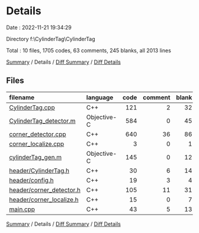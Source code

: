 # Details

Date : 2022-11-21 19:34:29

Directory f:\\CylinderTag\\CylinderTag

Total : 10 files,  1705 codes, 63 comments, 245 blanks, all 2013 lines

[Summary](results.md) / Details / [Diff Summary](diff.md) / [Diff Details](diff-details.md)

## Files
| filename | language | code | comment | blank | total |
| :--- | :--- | ---: | ---: | ---: | ---: |
| [CylinderTag.cpp](/CylinderTag.cpp) | C++ | 121 | 2 | 32 | 155 |
| [CylinderTag_detector.m](/CylinderTag_detector.m) | Objective-C | 584 | 0 | 45 | 629 |
| [corner_detector.cpp](/corner_detector.cpp) | C++ | 640 | 36 | 86 | 762 |
| [corner_localize.cpp](/corner_localize.cpp) | C++ | 3 | 0 | 1 | 4 |
| [cylinderTag_gen.m](/cylinderTag_gen.m) | Objective-C | 145 | 0 | 12 | 157 |
| [header/CylinderTag.h](/header/CylinderTag.h) | C++ | 30 | 6 | 14 | 50 |
| [header/config.h](/header/config.h) | C++ | 19 | 3 | 4 | 26 |
| [header/corner_detector.h](/header/corner_detector.h) | C++ | 105 | 11 | 31 | 147 |
| [header/corner_localize.h](/header/corner_localize.h) | C++ | 15 | 0 | 7 | 22 |
| [main.cpp](/main.cpp) | C++ | 43 | 5 | 13 | 61 |

[Summary](results.md) / Details / [Diff Summary](diff.md) / [Diff Details](diff-details.md)